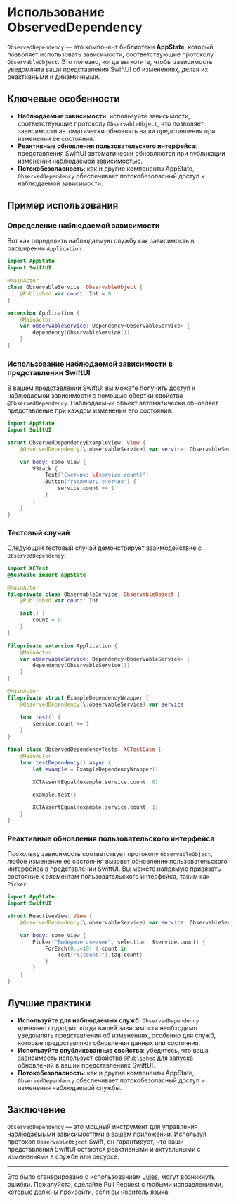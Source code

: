 # Использование ObservedDependency

`ObservedDependency` — это компонент библиотеки **AppState**, который позволяет использовать зависимости, соответствующие протоколу `ObservableObject`. Это полезно, когда вы хотите, чтобы зависимость уведомляла ваши представления SwiftUI об изменениях, делая их реактивными и динамичными.

## Ключевые особенности

- **Наблюдаемые зависимости**: используйте зависимости, соответствующие протоколу `ObservableObject`, что позволяет зависимости автоматически обновлять ваши представления при изменении ее состояния.
- **Реактивные обновления пользовательского интерфейса**: представления SwiftUI автоматически обновляются при публикации изменений наблюдаемой зависимостью.
- **Потокобезопасность**: как и другие компоненты AppState, `ObservedDependency` обеспечивает потокобезопасный доступ к наблюдаемой зависимости.

## Пример использования

### Определение наблюдаемой зависимости

Вот как определить наблюдаемую службу как зависимость в расширении `Application`:

```swift
import AppState
import SwiftUI

@MainActor
class ObservableService: ObservableObject {
    @Published var count: Int = 0
}

extension Application {
    @MainActor
    var observableService: Dependency<ObservableService> {
        dependency(ObservableService())
    }
}
```

### Использование наблюдаемой зависимости в представлении SwiftUI

В вашем представлении SwiftUI вы можете получить доступ к наблюдаемой зависимости с помощью обертки свойства `@ObservedDependency`. Наблюдаемый объект автоматически обновляет представление при каждом изменении его состояния.

```swift
import AppState
import SwiftUI

struct ObservedDependencyExampleView: View {
    @ObservedDependency(\.observableService) var service: ObservableService

    var body: some View {
        VStack {
            Text("Счетчик: \(service.count)")
            Button("Увеличить счетчик") {
                service.count += 1
            }
        }
    }
}
```

### Тестовый случай

Следующий тестовый случай демонстрирует взаимодействие с `ObservedDependency`:

```swift
import XCTest
@testable import AppState

@MainActor
fileprivate class ObservableService: ObservableObject {
    @Published var count: Int

    init() {
        count = 0
    }
}

fileprivate extension Application {
    @MainActor
    var observableService: Dependency<ObservableService> {
        dependency(ObservableService())
    }
}

@MainActor
fileprivate struct ExampleDependencyWrapper {
    @ObservedDependency(\.observableService) var service

    func test() {
        service.count += 1
    }
}

final class ObservedDependencyTests: XCTestCase {
    @MainActor
    func testDependency() async {
        let example = ExampleDependencyWrapper()

        XCTAssertEqual(example.service.count, 0)

        example.test()

        XCTAssertEqual(example.service.count, 1)
    }
}
```

### Реактивные обновления пользовательского интерфейса

Поскольку зависимость соответствует протоколу `ObservableObject`, любое изменение ее состояния вызовет обновление пользовательского интерфейса в представлении SwiftUI. Вы можете напрямую привязать состояние к элементам пользовательского интерфейса, таким как `Picker`:

```swift
import AppState
import SwiftUI

struct ReactiveView: View {
    @ObservedDependency(\.observableService) var service: ObservableService

    var body: some View {
        Picker("Выберите счетчик", selection: $service.count) {
            ForEach(0..<10) { count in
                Text("\(count)").tag(count)
            }
        }
    }
}
```

## Лучшие практики

- **Используйте для наблюдаемых служб**: `ObservedDependency` идеально подходит, когда вашей зависимости необходимо уведомлять представления об изменениях, особенно для служб, которые предоставляют обновления данных или состояния.
- **Используйте опубликованные свойства**: убедитесь, что ваша зависимость использует свойства `@Published` для запуска обновлений в ваших представлениях SwiftUI.
- **Потокобезопасность**: как и другие компоненты AppState, `ObservedDependency` обеспечивает потокобезопасный доступ и изменения наблюдаемой службы.

## Заключение

`ObservedDependency` — это мощный инструмент для управления наблюдаемыми зависимостями в вашем приложении. Используя протокол `ObservableObject` Swift, он гарантирует, что ваши представления SwiftUI остаются реактивными и актуальными с изменениями в службе или ресурсе.

---
Это было сгенерировано с использованием [Jules](https://jules.google), могут возникнуть ошибки. Пожалуйста, сделайте Pull Request с любыми исправлениями, которые должны произойти, если вы носитель языка.

